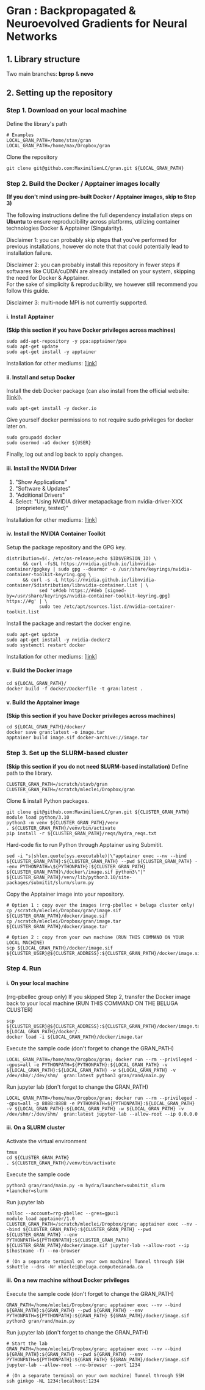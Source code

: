 # Gran : Backpropagated & Neuroevolved Gradients for Neural Networks

## 1. Library structure

Two main branches: **bprop** & **nevo**

## 2. Setting up the repository

### Step 1. Download on your local machine
Define the library's path
```
# Examples
LOCAL_GRAN_PATH=/home/stav/gran
LOCAL_GRAN_PATH=/home/max/Dropbox/gran
```
Clone the repository
```
git clone git@github.com:MaximilienLC/gran.git ${LOCAL_GRAN_PATH}
```
### Step 2. Build the Docker / Apptainer images locally

**(If you don't mind using pre-built Docker / Apptainer images, skip to Step 3)**  
  
The following instructions define the full dependency installation steps on **Ubuntu** to ensure reproducibility across platforms, utilizing container technologies Docker & Apptainer (Singularity).  

Disclaimer 1: you can probably skip steps that you've performed for previous installations, however do note that that could potentially lead to installation failure.  

Disclaimer 2: you can probably install this repository in fewer steps if softwares like CUDA/cuDNN are already installed on your system, skipping the need for Docker & Apptainer.  
For the sake of simplicity & reproducibility, we however still recommend you follow this guide.

Disclaimer 3: multi-node MPI is not currently supported.

#### i. Install Apptainer 
**(Skip this section if you have Docker privileges across machines)**
```
sudo add-apt-repository -y ppa:apptainer/ppa
sudo apt-get update
sudo apt-get install -y apptainer
```
Installation for other mediums: [[link](https://apptainer.org/docs/admin/main/installation.html)]

#### ii. Install and setup Docker
Install the deb Docker package (can also install from the official website: [[link](https://docs.docker.com/engine/install/)]).
```
sudo apt-get install -y docker.io
```
Give yourself docker permissions to not require sudo privileges for docker later on.
```
sudo groupadd docker
sudo usermod -aG docker ${USER}
```
Finally, log out and log back to apply changes.

#### iii. Install the NVIDIA Driver
1) "Show Applications"  
2) "Software & Updates"  
3) "Additional Drivers"  
4) Select: "Using NVIDIA driver metapackage from nvidia-driver-XXX (proprietery, tested)"  
  
Installation for other mediums: [[link](https://docs.nvidia.com/datacenter/tesla/tesla-installation-notes/index.html)]

#### iv. Install the NVIDIA Container Toolkit
Setup the package repository and the GPG key.
```
distribution=$(. /etc/os-release;echo $ID$VERSION_ID) \
      && curl -fsSL https://nvidia.github.io/libnvidia-container/gpgkey | sudo gpg --dearmor -o /usr/share/keyrings/nvidia-container-toolkit-keyring.gpg \
      && curl -s -L https://nvidia.github.io/libnvidia-container/$distribution/libnvidia-container.list | \
            sed 's#deb https://#deb [signed-by=/usr/share/keyrings/nvidia-container-toolkit-keyring.gpg] https://#g' | \
            sudo tee /etc/apt/sources.list.d/nvidia-container-toolkit.list
```
Install the package and restart the docker engine.
```
sudo apt-get update
sudo apt-get install -y nvidia-docker2
sudo systemctl restart docker
```
Installation for other mediums: [[link](https://docs.nvidia.com/datacenter/cloud-native/container-toolkit/install-guide.html)]

#### v. Build the Docker image
```
cd ${LOCAL_GRAN_PATH}/
docker build -f docker/Dockerfile -t gran:latest .
```

#### v. Build the Apptainer image
**(Skip this section if you have Docker privileges across machines)**
```
cd ${LOCAL_GRAN_PATH}/docker/
docker save gran:latest -o image.tar
apptainer build image.sif docker-archive://image.tar
```

### Step 3. Set up the SLURM-based cluster
**(Skip this section if you do not need SLURM-based installation)**
Define path to the library.
```
CLUSTER_GRAN_PATH=/scratch/stavb/gran
CLUSTER_GRAN_PATH=/scratch/mleclei/Dropbox/gran
```
Clone & install Python packages.
```
git clone git@github.com:MaximilienLC/gran.git ${CLUSTER_GRAN_PATH}
module load python/3.10
python3 -m venv ${CLUSTER_GRAN_PATH}/venv
. ${CLUSTER_GRAN_PATH}/venv/bin/activate
pip install -r ${CLUSTER_GRAN_PATH}/reqs/hydra_reqs.txt
```
Hard-code fix to run Python through Apptainer using Submitit.
```
sed -i "s|shlex.quote(sys.executable)|\"apptainer exec --nv --bind ${CLUSTER_GRAN_PATH}:${CLUSTER_GRAN_PATH} --pwd ${CLUSTER_GRAN_PATH} --env PYTHONPATH=\${PYTHONPATH}:${CLUSTER_GRAN_PATH} ${CLUSTER_GRAN_PATH}\/docker\/image.sif python3\"|" ${CLUSTER_GRAN_PATH}/venv/lib/python3.10/site-packages/submitit/slurm/slurm.py
```
Copy the Apptainer image into your repository.
```
# Option 1 : copy over the images (rrg-pbellec + beluga cluster only)
cp /scratch/mleclei/Dropbox/gran/image.sif ${CLUSTER_GRAN_PATH}/docker/image.sif
cp /scratch/mleclei/Dropbox/gran/image.tar ${CLUSTER_GRAN_PATH}/docker/image.tar
  
# Option 2 : copy from your own machine (RUN THIS COMMAND ON YOUR LOCAL MACHINE)
scp ${LOCAL_GRAN_PATH}/docker/image.sif ${CLUSTER_USER}@${CLUSTER_ADDRESS}:${CLUSTER_GRAN_PATH}/docker/image.sif
```

### Step 4. Run

#### i. On your local machine
(rrg-pbellec group only) If you skipped Step 2, transfer the Docker image back to your local machine (RUN THIS COMMAND ON THE BELUGA CLUSTER)  
```
scp ${CLUSTER_USER}@${CLUSTER_ADDRESS}:${CLUSTER_GRAN_PATH}/docker/image.tar ${LOCAL_GRAN_PATH}/docker/.
docker load -i ${LOCAL_GRAN_PATH}/docker/image.tar
```
Execute the sample code (don't forget to change the GRAN_PATH)
```
LOCAL_GRAN_PATH=/home/max/Dropbox/gran; docker run --rm --privileged --gpus=all -e PYTHONPATH=${PYTHONPATH}:${LOCAL_GRAN_PATH} -v ${LOCAL_GRAN_PATH}:${LOCAL_GRAN_PATH} -w ${LOCAL_GRAN_PATH} -v /dev/shm/:/dev/shm/  gran:latest python3 gran/rand/main.py
```
Run jupyter lab (don't forget to change the GRAN_PATH)
```
LOCAL_GRAN_PATH=/home/max/Dropbox/gran; docker run --rm --privileged --gpus=all -p 8888:8888 -e PYTHONPATH=${PYTHONPATH}:${LOCAL_GRAN_PATH} -v ${LOCAL_GRAN_PATH}:${LOCAL_GRAN_PATH} -w ${LOCAL_GRAN_PATH} -v /dev/shm/:/dev/shm/  gran:latest jupyter-lab --allow-root --ip 0.0.0.0
```

#### iii. On a SLURM cluster
Activate the virtual environment
```
tmux
cd ${CLUSTER_GRAN_PATH}
. ${CLUSTER_GRAN_PATH}/venv/bin/activate
```
Execute the sample code
```
python3 gran/rand/main.py -m hydra/launcher=submitit_slurm +launcher=slurm
```
Run jupyter lab
```
salloc --account=rrg-pbellec --gres=gpu:1
module load apptainer/1.0
CLUSTER_GRAN_PATH=/scratch/mleclei/Dropbox/gran; apptainer exec --nv --bind ${CLUSTER_GRAN_PATH}:${CLUSTER_GRAN_PATH} --pwd ${CLUSTER_GRAN_PATH} --env PYTHONPATH=${PYTHONPATH}:${CLUSTER_GRAN_PATH} ${CLUSTER_GRAN_PATH}/docker/image.sif jupyter-lab --allow-root --ip $(hostname -f) --no-browser

# (On a separate terminal on your own machine) Tunnel through SSH
sshuttle --dns -Nr mleclei@beluga.computecanada.ca
```

#### iii. On a new machine without Docker privileges

Execute the sample code (don't forget to change the GRAN_PATH)
```
GRAN_PATH=/home/mleclei/Dropbox/gran; apptainer exec --nv --bind ${GRAN_PATH}:${GRAN_PATH} --pwd ${GRAN_PATH} --env PYTHONPATH=${PYTHONPATH}:${GRAN_PATH} ${GRAN_PATH}/docker/image.sif python3 gran/rand/main.py
```
Run jupyter lab (don't forget to change the GRAN_PATH)
```
# Start the lab 
GRAN_PATH=/home/mleclei/Dropbox/gran; apptainer exec --nv --bind ${GRAN_PATH}:${GRAN_PATH} --pwd ${GRAN_PATH} --env PYTHONPATH=${PYTHONPATH}:${GRAN_PATH} ${GRAN_PATH}/docker/image.sif jupyter-lab --allow-root --no-browser --port 1234

# (On a separate terminal on your own machine) Tunnel through SSH
ssh ginkgo -NL 1234:localhost:1234
```

